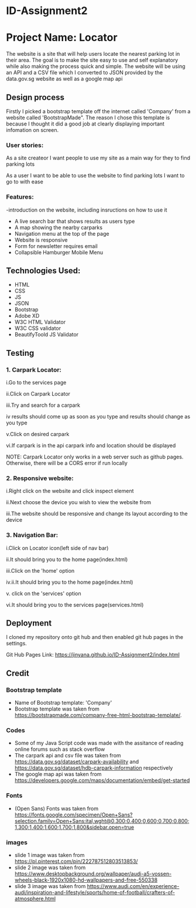 # ID-Assignment2
# Project Name: Locator

The website is a site that will help users locate the nearest parking lot in their area. The goal is to make the site easy to use and self explanatory while also making the process quick and simple. The website will be using an API and a CSV file which I converted to JSON provided by the data.gov.sg website as well as a google map api

## Design process
Firstly I picked a bootstrap template off the internet called 'Company' from a website called 'BootstrapMade". The reason I chose this template is because I thought it did a good job at clearly displaying important infomation on screen.

### User stories:
As a site createor I want people to use my site as a main way for they to find parking lots

As a user I want to be able to use the website to find parking lots I want to go to with ease

### Features:
-introduction on the website, including insructions on how to use it
- A live search bar that shows results as users type
- A map showing the nearby carparks
- Navigation menu at the top of the page
- Website is responsive
- Form for newsletter requires email
- Collapsible Hamburger Mobile Menu

## Technologies Used:
- HTML
- CSS
- JS
- JSON
- Bootstrap
- Adobe XD
- W3C HTML Validator
- W3C CSS validator
- BeautifyToold JS Validator

## Testing

### 1. Carpark Locator:
i.Go to the services page

ii.Click on Carpark Locator

iii.Try and search for a carpark

iv results should come up as soon as you type and results should change as you type

v.Click on desired carpark

vi.If carpark is in the api carpark info and location should be displayed

NOTE: Carpark Locator only works in a web server such as github pages. Otherwise, there will be a CORS error if run locally

### 2. Responsive website:

i.Right click on the website and click inspect element

ii.Next choose the device you wish to view the website from

iii.The website should be responsive and change its layout according to the device

### 3. Navigation Bar:
i.Click on Locator icon(left side of nav bar)

ii.It should bring you to the home page(index.html)

iii.Click on the 'home' option

iv.ii.It should bring you to the home page(index.html)

v. click on the 'services' option

vi.It should bring you to the services page(services.html)

## Deployment

I cloned my repository onto git hub and then enabled git hub pages in the settings.

Git Hub Pages Link: https://jinyana.github.io/ID-Assignment2/index.html

## Credit

### Bootstrap template
- Name of Bootstrap template: 'Company'
- Bootstrap template was taken from https://bootstrapmade.com/company-free-html-bootstrap-template/.

### Codes
- Some of my Java Script code was made with the assitance of reading online forums such as stack overflow
- The carpark api and csv file was taken from https://data.gov.sg/dataset/carpark-availability and https://data.gov.sg/dataset/hdb-carpark-information respectively
- The google map api was taken from https://developers.google.com/maps/documentation/embed/get-started

### Fonts
- (Open Sans) Fonts was taken from https://fonts.google.com/specimen/Open+Sans?selection.family=Open+Sans:ital,wght@0,300;0,400;0,600;0,700;0,800;1,300;1,400;1,600;1,700;1,800&sidebar.open=true

### images
- slide 1 image was taken from https://pl.pinterest.com/pin/222787512803513853/
- slide 2 image was taken from https://www.desktopbackground.org/wallpaper/audi-a5-vossen-wheels-black-1920x1080-hd-wallpapers-and-free-550338
- slide 3 image was taken from https://www.audi.com/en/experience-audi/inspiration-and-lifestyle/sports/home-of-football/crafters-of-atmosphere.html

